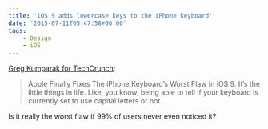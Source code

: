 ```yaml
---
title: 'iOS 9 adds lowercase keys to the iPhone keyboard'
date: '2015-07-11T05:47:58+00:00'
tags:
    - Design
    - iOS
---
```


[Greg Kumparak for TechCrunch](https://techcrunch.com/2015/07/10/apple-finally-fixes-the-iphone-keyboards-worst-flaw-in-ios-9/):

> Apple Finally Fixes The iPhone Keyboard’s Worst Flaw In iOS 9. It’s the little things in life. Like, you know, being able to tell if your keyboard is currently set to use capital letters or not.

Is it really the worst flaw if 99% of users never even noticed it?
